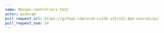 ```yaml
---
name: Morgan-controllers-test
actor: pconrad
pull_request_url: https://github.com/ucsb-cs156-s22/s22-4pm-courses/pull/54
pull_request_num: 54
---
```

